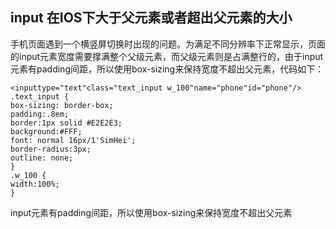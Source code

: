 ## input 在IOS下大于父元素或者超出父元素的大小
手机页面遇到一个横竖屏切换时出现的问题。为满足不同分辨率下正常显示，页面的input元素宽度需要撑满整个父级元素，而父级元素则是占满整行的，由于input元素有padding间距，所以使用box-sizing来保持宽度不超出父元素，代码如下：
```
<inputtype="text"class="text_input w_100"name="phone"id="phone"/>
.text_input {
box-sizing: border-box;
padding:.8em;
border:1px solid #E2E2E3;
background:#FFF;
font: normal 16px/1'SimHei';
border-radius:3px;
outline: none;
}
.w_100 {
width:100%;
}
```
input元素有padding间距，所以使用box-sizing来保持宽度不超出父元素
